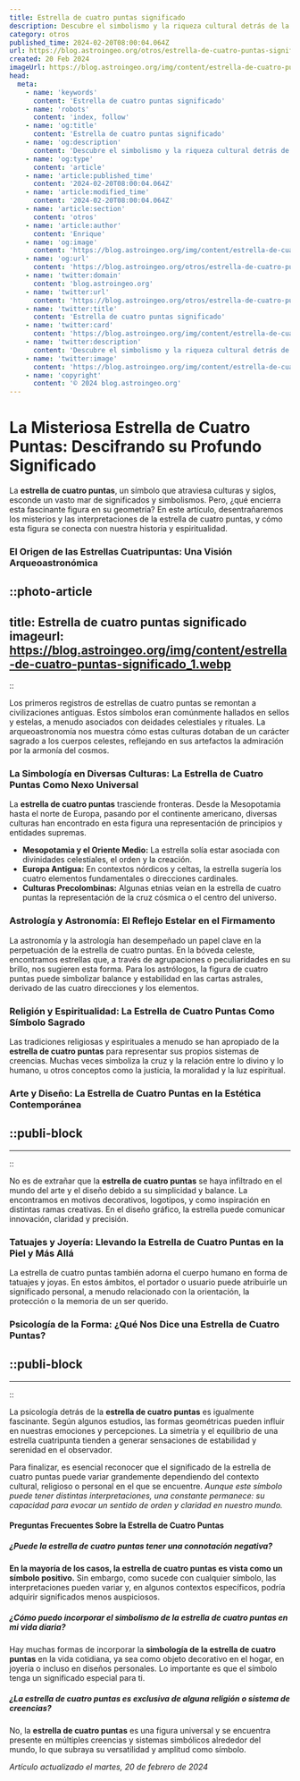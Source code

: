 ```yaml
---
title: Estrella de cuatro puntas significado
description: Descubre el simbolismo y la riqueza cultural detrás de la estrella de cuatro puntas, un icono con significados profundos y variados.
category: otros
published_time: 2024-02-20T08:00:04.064Z
url: https://blog.astroingeo.org/otros/estrella-de-cuatro-puntas-significado
created: 20 Feb 2024
imageUrl: https://blog.astroingeo.org/img/content/estrella-de-cuatro-puntas-significado_1.webp
head:
  meta:
    - name: 'keywords'
      content: 'Estrella de cuatro puntas significado'
    - name: 'robots'
      content: 'index, follow'
    - name: 'og:title'
      content: 'Estrella de cuatro puntas significado'
    - name: 'og:description'
      content: 'Descubre el simbolismo y la riqueza cultural detrás de la estrella de cuatro puntas, un icono con significados profundos y variados.'
    - name: 'og:type'
      content: 'article'
    - name: 'article:published_time'
      content: '2024-02-20T08:00:04.064Z'
    - name: 'article:modified_time'
      content: '2024-02-20T08:00:04.064Z'
    - name: 'article:section'
      content: 'otros'
    - name: 'article:author'
      content: 'Enrique'
    - name: 'og:image'
      content: 'https://blog.astroingeo.org/img/content/estrella-de-cuatro-puntas-significado_1.webp'
    - name: 'og:url'
      content: 'https://blog.astroingeo.org/otros/estrella-de-cuatro-puntas-significado'
    - name: 'twitter:domain'
      content: 'blog.astroingeo.org'
    - name: 'twitter:url'
      content: 'https://blog.astroingeo.org/otros/estrella-de-cuatro-puntas-significado'
    - name: 'twitter:title'
      content: 'Estrella de cuatro puntas significado'
    - name: 'twitter:card'
      content: 'https://blog.astroingeo.org/img/content/estrella-de-cuatro-puntas-significado_1.webp'
    - name: 'twitter:description'
      content: 'Descubre el simbolismo y la riqueza cultural detrás de la estrella de cuatro puntas, un icono con significados profundos y variados.'
    - name: 'twitter:image'
      content: 'https://blog.astroingeo.org/img/content/estrella-de-cuatro-puntas-significado_1.webp'
    - name: 'copyright'
      content: '© 2024 blog.astroingeo.org'
---
```

# La Misteriosa Estrella de Cuatro Puntas: Descifrando su Profundo Significado

La **estrella de cuatro puntas**, un símbolo que atraviesa culturas y siglos, esconde un vasto mar de significados y simbolismos. Pero, ¿qué encierra esta fascinante figura en su geometría? En este artículo, desentrañaremos los misterios y las interpretaciones de la estrella de cuatro puntas, y cómo esta figura se conecta con nuestra historia y espiritualidad.

### El Origen de las Estrellas Cuatripuntas: Una Visión Arqueoastronómica


::photo-article
---
title: Estrella de cuatro puntas significado
imageurl: https://blog.astroingeo.org/img/content/estrella-de-cuatro-puntas-significado_1.webp
---
::



Los primeros registros de estrellas de cuatro puntas se remontan a civilizaciones antiguas. Estos símbolos eran comúnmente hallados en sellos y estelas, a menudo asociados con deidades celestiales y rituales. La arqueoastronomía nos muestra cómo estas culturas dotaban de un carácter sagrado a los cuerpos celestes, reflejando en sus artefactos la admiración por la armonía del cosmos.

### La Simbología en Diversas Culturas: La Estrella de Cuatro Puntas Como Nexo Universal

La **estrella de cuatro puntas** trasciende fronteras. Desde la Mesopotamia hasta el norte de Europa, pasando por el continente americano, diversas culturas han encontrado en esta figura una representación de principios y entidades supremas. 

- **Mesopotamia y el Oriente Medio:** La estrella solía estar asociada con divinidades celestiales, el orden y la creación.
- **Europa Antigua:** En contextos nórdicos y celtas, la estrella sugería los cuatro elementos fundamentales o direcciones cardinales.
- **Culturas Precolombinas:** Algunas etnias veían en la estrella de cuatro puntas la representación de la cruz cósmica o el centro del universo.

### Astrología y Astronomía: El Reflejo Estelar en el Firmamento

La astronomía y la astrología han desempeñado un papel clave en la perpetuación de la estrella de cuatro puntas. En la bóveda celeste, encontramos estrellas que, a través de agrupaciones o peculiaridades en su brillo, nos sugieren esta forma. Para los astrólogos, la figura de cuatro puntas puede simbolizar balance y estabilidad en las cartas astrales, derivado de las cuatro direcciones y los elementos.

### Religión y Espiritualidad: La Estrella de Cuatro Puntas Como Símbolo Sagrado

Las tradiciones religiosas y espirituales a menudo se han apropiado de la **estrella de cuatro puntas** para representar sus propios sistemas de creencias. Muchas veces simboliza la cruz y la relación entre lo divino y lo humano, u otros conceptos como la justicia, la moralidad y la luz espiritual.

### Arte y Diseño: La Estrella de Cuatro Puntas en la Estética Contemporánea


  ::publi-block
  ---
  ---
  ::
  
  

No es de extrañar que la **estrella de cuatro puntas** se haya infiltrado en el mundo del arte y el diseño debido a su simplicidad y balance. La encontramos en motivos decorativos, logotipos, y como inspiración en distintas ramas creativas. En el diseño gráfico, la estrella puede comunicar innovación, claridad y precisión.

### Tatuajes y Joyería: Llevando la Estrella de Cuatro Puntas en la Piel y Más Allá

La estrella de cuatro puntas también adorna el cuerpo humano en forma de tatuajes y joyas. En estos ámbitos, el portador o usuario puede atribuirle un significado personal, a menudo relacionado con la orientación, la protección o la memoria de un ser querido.

### Psicología de la Forma: ¿Qué Nos Dice una Estrella de Cuatro Puntas?


  ::publi-block
  ---
  ---
  ::
  
  

La psicología detrás de la **estrella de cuatro puntas** es igualmente fascinante. Según algunos estudios, las formas geométricas pueden influir en nuestras emociones y percepciones. La simetría y el equilibrio de una estrella cuatripunta tienden a generar sensaciones de estabilidad y serenidad en el observador.

Para finalizar, es esencial reconocer que el significado de la estrella de cuatro puntas puede variar grandemente dependiendo del contexto cultural, religioso o personal en el que se encuentre. *Aunque este símbolo puede tener distintas interpretaciones, una constante permanece: su capacidad para evocar un sentido de orden y claridad en nuestro mundo.*

#### Preguntas Frecuentes Sobre la Estrella de Cuatro Puntas

##### ¿Puede la estrella de cuatro puntas tener una connotación negativa?

**En la mayoría de los casos, la estrella de cuatro puntas es vista como un símbolo positivo.** Sin embargo, como sucede con cualquier símbolo, las interpretaciones pueden variar y, en algunos contextos específicos, podría adquirir significados menos auspiciosos.

##### ¿Cómo puedo incorporar el simbolismo de la estrella de cuatro puntas en mi vida diaria?

Hay muchas formas de incorporar la **simbología de la estrella de cuatro puntas** en la vida cotidiana, ya sea como objeto decorativo en el hogar, en joyería o incluso en diseños personales. Lo importante es que el símbolo tenga un significado especial para ti.

##### ¿La estrella de cuatro puntas es exclusiva de alguna religión o sistema de creencias?

No, la **estrella de cuatro puntas** es una figura universal y se encuentra presente en múltiples creencias y sistemas simbólicos alrededor del mundo, lo que subraya su versatilidad y amplitud como símbolo.

_Artículo actualizado el martes, 20 de febrero de 2024_